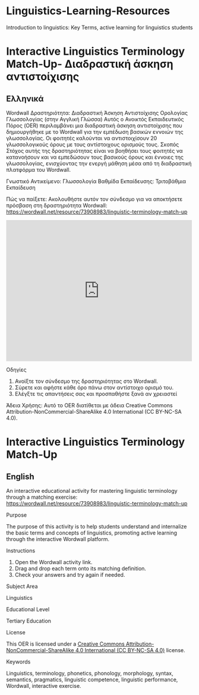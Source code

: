 # Linguistics-Learning-Resources
Introduction to linguistics: Key Terms, active learning for linguistics students

# Interactive Linguistics Terminology Match-Up- Διαδραστική άσκηση αντιστοίχισης
## Ελληνικά
Wordwall Δραστηριότητα:  Διαδραστική Άσκηση Αντιστοίχισης Ορολογίας Γλωσσολογίας (στην Αγγλική Γλώσσα)
Αυτός ο Ανοικτός Εκπαιδευτικός Πόρος (OER) περιλαμβάνει μια διαδραστική άσκηση αντιστοίχισης που δημιουργήθηκε με το Wordwall για την εμπέδωση βασικών εννοιών της γλωσσολογίας. Οι φοιτητές καλούνται να αντιστοιχίσουν 20 γλωσσολογικούς όρους με τους αντίστοιχους ορισμούς τους.
Σκοπός
Στόχος αυτής της δραστηριότητας είναι να βοηθήσει τους φοιτητές να κατανοήσουν και να εμπεδώσουν τους βασικούς όρους και έννοιες της γλωσσολογίας, ενισχύοντας την ενεργή μάθηση μέσα από τη διαδραστική πλατφόρμα του Wordwall.

Γνωστικό Αντικείμενο: Γλωσσολογία
Βαθμίδα Εκπαίδευσης: Τριτοβάθμια Εκπαίδευση


Πώς να παίξετε: Ακολουθήστε αυτόν τον σύνδεσμο για να αποκτήσετε πρόσβαση στη δραστηριότητα Wordwall: https://wordwall.net/resource/73908983/linguistic-terminology-match-up
<iframe style="max-width:100%" src="https://wordwall.net/embed/a7ca0a4591d94542ba6ae6eccd481911?themeId=1&templateId=3&fontStackId=0" width="500" height="380" frameborder="0" allowfullscreen></iframe>

Οδηγίες
1.	Ανοίξτε τον σύνδεσμο της δραστηριότητας στο Wordwall.
2.	Σύρετε και αφήστε κάθε όρο πάνω στον αντίστοιχο ορισμό του.
3.	Ελέγξτε τις απαντήσεις σας και προσπαθήστε ξανά αν χρειαστεί

Άδεια Χρήσης:
Αυτό το OER διατίθεται με άδεια Creative Commons Attribution-NonCommercial-ShareAlike 4.0 International (CC BY-NC-SA 4.0).
# Interactive Linguistics Terminology Match-Up

## English

An interactive educational activity for mastering linguistic terminology through a matching exercise: https://wordwall.net/resource/73908983/linguistic-terminology-match-up

 Purpose

The purpose of this activity is to help students understand and internalize the basic terms and concepts of linguistics, promoting active learning through the interactive Wordwall platform.

Instructions

1. Open the Wordwall activity link.
2. Drag and drop each term onto its matching definition.
3. Check your answers and try again if needed.

Subject Area

Linguistics

 Educational Level

Tertiary Education

License

This OER is licensed under a [Creative Commons Attribution-NonCommercial-ShareAlike 4.0 International (CC BY-NC-SA 4.0)](https://creativecommons.org/licenses/by-nc-sa/4.0/) license.

Keywords

Linguistics, terminology, phonetics, phonology, morphology, syntax, semantics, pragmatics, linguistic competence, linguistic performance, Wordwall, interactive exercise.
